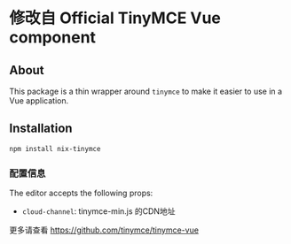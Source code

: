 # 修改自 Official TinyMCE Vue component

## About

This package is a thin wrapper around `tinymce` to make it easier to use in a Vue application. 

## Installation
```sh
npm install nix-tinymce
```

### 配置信息

The editor accepts the following props:
* `cloud-channel`: tinymce-min.js 的CDN地址

更多请查看 https://github.com/tinymce/tinymce-vue
